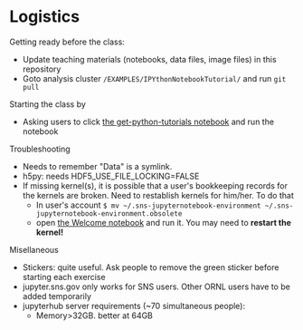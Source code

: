 # Logistics

Getting ready before the class:
* Update teaching materials (notebooks, data files, image files) in this repository
* Goto analysis cluster `/EXAMPLES/IPYthonNotebookTutorial/` and run `git pull`

Starting the class by
* Asking users to click [the get-python-tutorials notebook](https://jupyter.sns.gov/user/%7BUSER%7D/notebooks/notebooks/Get%20Python%20Tutorials.ipynb) and run the notebook

Troubleshooting
* Needs to remember "Data" is a symlink. 
* h5py: needs HDF5_USE_FILE_LOCKING=FALSE
* If missing kernel(s), it is possible that a user's bookkeeping records for the kernels are broken. Need to restablish kernels for him/her. To do that
  - In user's account 
  `$ mv ~/.sns-jupyternotebook-environment ~/.sns-jupyternotebook-environment.obsolete`
  - open [the Welcome notebook](https://jupyter.sns.gov/user/{USER}/notebooks/notebooks/Welcome.ipynb) and run it. You may need to **restart the kernel!**
  
Misellaneous
* Stickers: quite useful. Ask people to remove the green sticker before starting each exercise
* jupyter.sns.gov only works for SNS users. Other ORNL users have to be added temporarily
* jupyterhub server requirements (~70 simultaneous people):
  - Memory>32GB. better at 64GB 
  
